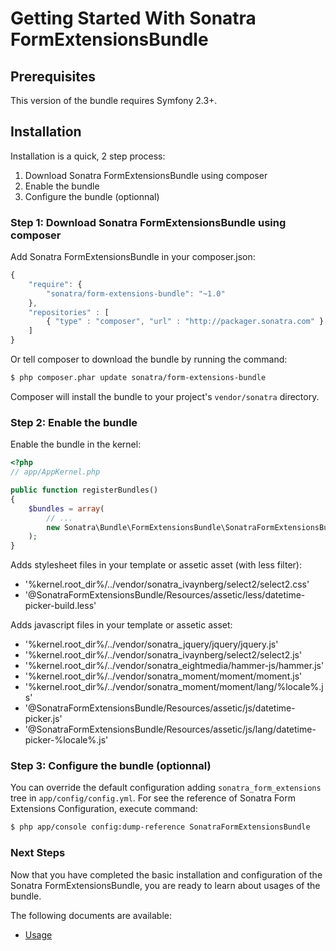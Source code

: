 Getting Started With Sonatra FormExtensionsBundle
=================================================

## Prerequisites

This version of the bundle requires Symfony 2.3+.

## Installation

Installation is a quick, 2 step process:

1. Download Sonatra FormExtensionsBundle using composer
2. Enable the bundle
3. Configure the bundle (optionnal)

### Step 1: Download Sonatra FormExtensionsBundle using composer

Add Sonatra FormExtensionsBundle in your composer.json:

``` js
{
    "require": {
        "sonatra/form-extensions-bundle": "~1.0"
    },
    "repositories" : [
        { "type" : "composer", "url" : "http://packager.sonatra.com" }
    ]
}
```

Or tell composer to download the bundle by running the command:

``` bash
$ php composer.phar update sonatra/form-extensions-bundle
```

Composer will install the bundle to your project's `vendor/sonatra` directory. 

### Step 2: Enable the bundle

Enable the bundle in the kernel:

``` php
<?php
// app/AppKernel.php

public function registerBundles()
{
    $bundles = array(
        // ...
        new Sonatra\Bundle\FormExtensionsBundle\SonatraFormExtensionsBundle(),
    );
}
```

Adds stylesheet files in your template or assetic asset (with less filter):

- '%kernel.root_dir%/../vendor/sonatra_ivaynberg/select2/select2.css'
- '@SonatraFormExtensionsBundle/Resources/assetic/less/datetime-picker-build.less'

Adds javascript files in your template or assetic asset:

- '%kernel.root_dir%/../vendor/sonatra_jquery/jquery/jquery.js'
- '%kernel.root_dir%/../vendor/sonatra_ivaynberg/select2/select2.js'
- '%kernel.root_dir%/../vendor/sonatra_eightmedia/hammer-js/hammer.js'
- '%kernel.root_dir%/../vendor/sonatra_moment/moment/moment.js'
- '%kernel.root_dir%/../vendor/sonatra_moment/moment/lang/%locale%.js'
- '@SonatraFormExtensionsBundle/Resources/assetic/js/datetime-picker.js'
- '@SonatraFormExtensionsBundle/Resources/assetic/js/lang/datetime-picker-%locale%.js'

### Step 3: Configure the bundle (optionnal)

You can override the default configuration adding `sonatra_form_extensions` tree in `app/config/config.yml`.
For see the reference of Sonatra Form Extensions Configuration, execute command:

``` bash
$ php app/console config:dump-reference SonatraFormExtensionsBundle 
```

### Next Steps

Now that you have completed the basic installation and configuration of the
Sonatra FormExtensionsBundle, you are ready to learn about usages of the bundle.

The following documents are available:

- [Usage](usage.md)
